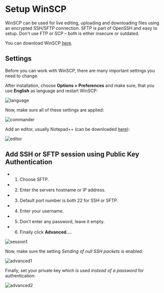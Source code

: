 # Setup WinSCP

WinSCP can be used for live editing, uploading and downloading files using an encrypted SSH/SFTP connection. SFTP is part of OpenSSH and easy to setup. Don't use FTP or SCP – both is either insecure or outdated.

You can download WinSCP [here](https://winscp.net/eng/download.php).

## Settings

Before you can work with WinSCP, there are many important settings you need to change.

After installation, choose **Options > Preferences** and make sure, that you use **English** as language and restart WinSCP:

![language](https://user-images.githubusercontent.com/40885610/134816417-81087135-9160-436c-b5eb-3be32d3b27af.png)

Now, make sure all of these settings are applied:

![commander](https://user-images.githubusercontent.com/40885610/134816482-6d40878b-8a10-4f3b-b6f4-6f7a1587761e.png)

Add an editor, usually Notepad++ (can be downloaded [here](https://notepad-plus-plus.org/downloads/)):

![editor](https://user-images.githubusercontent.com/40885610/134816529-3d649062-efa5-4806-8c6c-0ffb85c09ed4.png)

## Add SSH or SFTP session using Public Key Authentication

- 1. Choose SFTP.
- 2. Enter the servers hostname or IP address.
- 3. Default port number is both 22 for SSH or SFTP.
- 4. Enter your username.
- 5. Don't enter any password, leave it empty.
- 6. Finally click **Advanced...**.

![session1](https://user-images.githubusercontent.com/40885610/134816867-3d7af16a-28a1-4f62-b43a-1ac6720508f6.png)

Now, make sure the setting *Sending of null SSH packets* is enabled:

![advanced1](https://user-images.githubusercontent.com/40885610/134816996-8e9db7aa-2823-47ca-b2df-28f51ce53585.png)

Finally, set your private key which is used *instead of a password* for authentication:

![advanced2](https://user-images.githubusercontent.com/40885610/134817021-f80a9094-e4b9-408f-a37b-f8aac84d9b59.png)


